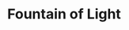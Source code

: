 ---
pid: ws37
title: Fountain of Light
location_transcription: Washington Square
coordinates: "[-75.152154518632, 39.947478130816]"
zipcode: '19147'
gen_neighborhood: South Philadelphia
neighborhood: Queen Village,Bella Vista,Pennsport,Italian Market
outside_phl: 
age: '67'
age_range: 60-69
instagram: 
image_file_name: ws_37.jpg
proposal_transcription: A spray fountain where video is projection onto it at people
  telling the story of Philadelphia. (Has speakers and audio). Would provide a 3-D
  effect that would be very appealing.
topic: History
topic_summary: 0, 0
type: Audio,Fountain,Projection
keywords_other: 
credit: Neil Izenberg
image_labels: 
twitter: 
facebook: 
permalink: "/monuments/ws37/"
layout: item-page
---